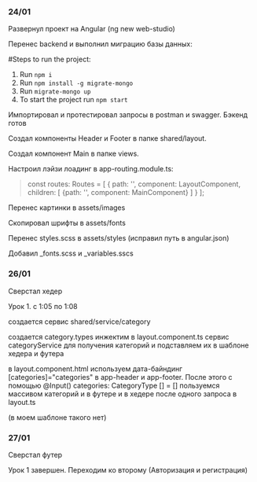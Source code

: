 ### 24/01
Развернул проект на Angular (ng new web-studio)

Перенес backend и выполнил миграцию базы данных:

#Steps to run the project:
1. Run `npm i`
2. Run `npm install -g migrate-mongo`
3. Run `migrate-mongo up`
4. To start the project run `npm start`

Импортировал и протестировал запросы в postman и swagger. Бэкенд готов

Создал компоненты Header и Footer в папке shared/layout.

Создал компонент Main в папке views.

Настроил лэйзи лоадинг в app-routing.module.ts:

>const routes: Routes = [
>{
>path: '',
>component: LayoutComponent,
>children: [
>{path: '', component: MainComponent}
>]
>}
>];

Перенес картинки в assets/images

Скопировал шрифты в assets/fonts

Перенес styles.scss в assets/styles (исправил путь в angular.json)

Добавил _fonts.scss и _variables.sscs



### 26/01
Сверстал хедер


Урок 1. с 1:05 по 1:08

создается сервис shared/service/category

создается category.types
инжектим в layout.component.ts сервис categoryService для получения категорий и подставляем их в шаблоне хедера и футера

в layout.component.html используем дата-байндинг [categories]="categories" в app-header и app-footer. 
После этого с помощью @Input() categories: CategoryType [] = [] пользуемся массивом категорий и в футере и в хедере после одного запроса в layout.ts

(в моем шаблоне такого нет)

### 27/01
Сверстал футер

Урок 1 завершен. Переходим ко второму (Авторизация и регистрация)





